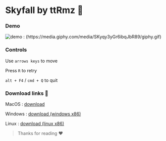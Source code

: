 # Skyfall by ttRmz :space_invader:

### Demo

![demo : (https://media.giphy.com/media/SKyqy3yGr6ibqJbR89/giphy.gif)](https://media.giphy.com/media/SKyqy3yGr6ibqJbR89/giphy.gif)

### Controls

Use `arrows keys` to move

Press `R` to retry

`alt + F4` / `cmd + Q` to quit

### Download links :rocket:

MacOS : [download](https://github.com/ttrmz/skyfall/raw/master/mac_osx.zip)

Windows : [download (windows x86)](https://github.com/ttrmz/skyfall/raw/master/win_x86.zip)

Linux : [download (linux x86)](https://github.com/ttrmz/skyfall/raw/master/linux_x86.zip)

>Thanks for reading :heart:
